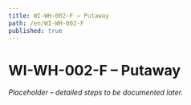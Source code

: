 ```yaml
---
title: WI-WH-002-F – Putaway
path: /en/WI-WH-002-F
published: true
---
```


# WI-WH-002-F – Putaway
*Placeholder – detailed steps to be documented later.*

